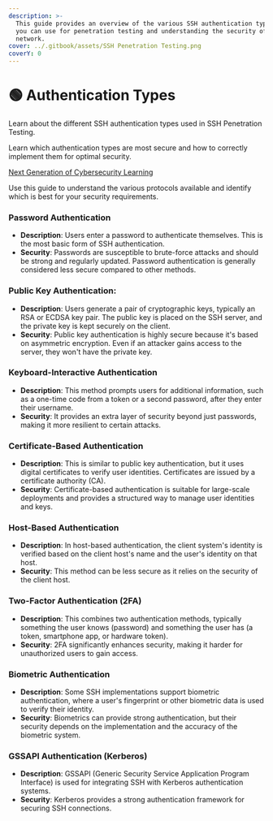 ```yaml
---
description: >-
  This guide provides an overview of the various SSH authentication types that
  you can use for penetration testing and understanding the security of your
  network.
cover: ../.gitbook/assets/SSH Penetration Testing.png
coverY: 0
---
```


# 🟢 Authentication Types

Learn about the different SSH authentication types used in SSH Penetration Testing.&#x20;

Learn which authentication types are most secure and how to correctly implement them for optimal security.

[Next Generation of Cybersecurity Learning](https://cli-ck.me/haiku)

Use this guide to understand the various protocols available and identify which is best for your security requirements.

### **Password Authentication**

* **Description**: Users enter a password to authenticate themselves. This is the most basic form of SSH authentication.
* **Security**: Passwords are susceptible to brute-force attacks and should be strong and regularly updated. Password authentication is generally considered less secure compared to other methods.

### **Public Key Authentication**:

* **Description**: Users generate a pair of cryptographic keys, typically an RSA or ECDSA key pair. The public key is placed on the SSH server, and the private key is kept securely on the client.
* **Security**: Public key authentication is highly secure because it's based on asymmetric encryption. Even if an attacker gains access to the server, they won't have the private key.

### **Keyboard-Interactive Authentication**

* **Description**: This method prompts users for additional information, such as a one-time code from a token or a second password, after they enter their username.
* **Security**: It provides an extra layer of security beyond just passwords, making it more resilient to certain attacks.

### **Certificate-Based Authentication**

* **Description**: This is similar to public key authentication, but it uses digital certificates to verify user identities. Certificates are issued by a certificate authority (CA).
* **Security**: Certificate-based authentication is suitable for large-scale deployments and provides a structured way to manage user identities and keys.

### **Host-Based Authentication**

* **Description**: In host-based authentication, the client system's identity is verified based on the client host's name and the user's identity on that host.
* **Security**: This method can be less secure as it relies on the security of the client host.

### **Two-Factor Authentication (2FA)**

* **Description**: This combines two authentication methods, typically something the user knows (password) and something the user has (a token, smartphone app, or hardware token).
* **Security**: 2FA significantly enhances security, making it harder for unauthorized users to gain access.

### **Biometric Authentication**

* **Description**: Some SSH implementations support biometric authentication, where a user's fingerprint or other biometric data is used to verify their identity.
* **Security**: Biometrics can provide strong authentication, but their security depends on the implementation and the accuracy of the biometric system.

### **GSSAPI Authentication (Kerberos)**

* **Description**: GSSAPI (Generic Security Service Application Program Interface) is used for integrating SSH with Kerberos authentication systems.
* **Security**: Kerberos provides a strong authentication framework for securing SSH connections.
